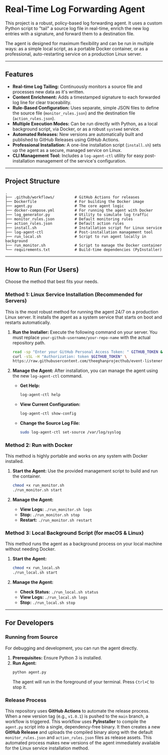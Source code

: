 # Real-Time Log Forwarding Agent

This project is a robust, policy-based log forwarding agent. It uses a custom Python script to "tail" a source log file in real-time, enrich the new log entries with a signature, and forward them to a destination file.

The agent is designed for maximum flexibility and can be run in multiple ways: as a simple local script, as a portable Docker container, or as a professional, auto-restarting service on a production Linux server.

-----

## Features

  * **Real-time Log Tailing:** Continuously monitors a source file and processes new data as it's written.
  * **Content Enrichment:** Adds a timestamped signature to each forwarded log line for clear traceability.
  * **Rule-Based Configuration:** Uses separate, simple JSON files to define the source file (`monitor_rules.json`) and the destination file (`action_rules.json`).
  * **Multiple Execution Modes:** Can be run directly with Python, as a local background script, via Docker, or as a robust `systemd` service.
  * **Automated Releases:** New versions are automatically built and published to GitHub Releases using GitHub Actions.
  * **Professional Installation:** A one-line installation script (`install.sh`) sets up the agent as a secure, managed service on Linux.
  * **CLI Management Tool:** Includes a `log-agent-ctl` utility for easy post-installation management of the service's configuration.

-----

## Project Structure

```
.
├── .github/workflows/         # GitHub Actions for releases
├── Dockerfile                 # For building the Docker image
├── agent.py                   # The core agent logic
├── docker-compose.yml         # For running the agent with Docker
├── log_generator.py           # Utility to simulate log traffic
├── monitor_rules.json         # Default monitoring rules
├── action_rules.json          # Default action rules
├── install.sh                 # Installation script for Linux service
├── log-agent-ctl              # Post-installation management tool
├── run_local.sh               # Script to run agent locally in background
├── run_monitor.sh             # Script to manage the Docker container
└── requirements.txt           # Build-time dependencies (PyInstaller)
```

-----

## How to Run (For Users)

Choose the method that best fits your needs.

### Method 1: Linux Service Installation (Recommended for Servers)

This is the most robust method for running the agent 24/7 on a production Linux server. It installs the agent as a system service that starts on boot and restarts automatically.

1.  **Run the Installer:**
    Execute the following command on your server. You must replace `your-github-username/your-repo-name` with the actual repository path.

    ```bash
    read -sp "Enter your GitHub Personal Access Token: " GITHUB_TOKEN && \
    curl -sSL -H "Authorization: token $GITHUB_TOKEN" \
    https://raw.githubusercontent.com/theeghanprojecthub/event-listener-demomain/install.sh | sudo -E bash
    ```

2.  **Manage the Agent:**
    After installation, you can manage the agent using the new `log-agent-ctl` command.

      * **Get Help:**
        ```bash
        log-agent-ctl help
        ```
      * **View Current Configuration:**
        ```bash
        log-agent-ctl show-config
        ```
      * **Change the Source Log File:**
        ```bash
        sudo log-agent-ctl set-source /var/log/syslog
        ```

### Method 2: Run with Docker

This method is highly portable and works on any system with Docker installed.

1.  **Start the Agent:**
    Use the provided management script to build and run the container.

    ```bash
    chmod +x run_monitor.sh
    ./run_monitor.sh start
    ```

2.  **Manage the Agent:**

      * **View Logs:** `./run_monitor.sh logs`
      * **Stop:** `./run_monitor.sh stop`
      * **Restart:** `./run_monitor.sh restart`

### Method 3: Local Background Script (for macOS & Linux)

This method runs the agent as a background process on your local machine without needing Docker.

1.  **Start the Agent:**

    ```bash
    chmod +x run_local.sh
    ./run_local.sh start
    ```

2.  **Manage the Agent:**

      * **Check Status:** `./run_local.sh status`
      * **View Logs:** `./run_local.sh logs`
      * **Stop:** `./run_local.sh stop`

-----

## For Developers

### Running from Source

For debugging and development, you can run the agent directly.

1.  **Prerequisites:** Ensure Python 3 is installed.
2.  **Run Agent:**
    ```bash
    python agent.py
    ```
    The agent will run in the foreground of your terminal. Press `Ctrl+C` to stop it.

### Release Process

This repository uses **GitHub Actions** to automate the release process. When a new version tag (e.g., `v1.0.1`) is pushed to the `main` branch, a workflow is triggered. This workflow uses **PyInstaller** to compile the `agent.py` script into a single, dependency-free binary. It then creates a new **GitHub Release** and uploads the compiled binary along with the default `monitor_rules.json` and `action_rules.json` files as release assets. This automated process makes new versions of the agent immediately available for the Linux service installation method.